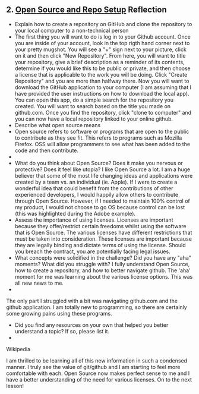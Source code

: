 ## 2. [Open Source and Repo Setup](2_set_up_repo/readme.md) Reflection

* Explain how to create a repository on GitHub and clone the repository to your local computer to a non-technical person
*   The first thing you will want to do is log in to your Github account.  Once you are inside of your account, look in the top rigth hand corner next to your pretty mugshot.  You will see a "+" sign next to your picture, click on it and then click "New Repository".  From here, you will want to title your repository, give a brief description as a reminder of its contents, determine if you would like this to be public or private, and then choose a license that is applicable to the work you will be doing.  Click "Create Repository" and you are more than halfway there.  Now you will want to download the GitHub application to your computer (I am assuming that I have provided the user instructions on how to download the local app).  You can open this app, do a simple search for the repository you created.  You will want to search based on the title you made on github.com.  Once you find the repository, click "clone to computer" and you can now have a local repository linked to your online github. 
* Describe what open source means
* Open source refers to software or programs that are open to the public to contribute as they see fit.  This refers to programs such as Mozilla Firefox.  OSS will allow programmers to see what has been added to the code and then contribute. 
* 
* What do you think about Open Source? Does it make you nervous or protective? Does it feel like utopia? I like Open Source a lot.  I am a huge believer that some of the most life changing ideas and applications were created by a team vs. an individual (ie. Apple).  If I were to create a wonderful idea that could benefit from the contributions of other experienced developers, I would happily allow others to contribute through Open Source.  However, if I needed to maintain 100% control of my product, I would not choose to go OS because control can be lost (this was highlighted during the Adobe example).
* Assess the importance of using licenses.  Licenses are important because they offer/restrict certain freedoms whilst using the software that is Open Source.  The various licenses have different restrictions that must be taken into consideration.  These licenses are important because they are legally binding and dictate terms of using the license.  Should you breach the contract, you are potentially facing legal issues. 
* What concepts were solidified in the challenge? Did you have any "aha" moments? What did you struggle with?  I fully understand Open Source, how to create a repository, and how to better navigate github.  The 'aha' moment for me was learning about the various license options.  This was all new news to me. 
* 
The only part I struggled with a bit was navigating github.com and the github application.  I am totally new to programming, so there are certainly some growing pains using these programs. 
* Did you find any resources on your own that helped you better understand a topic? If so, please list it.
* 
Wikipedia

<!-- Add your reflection here. Remove the comment markers -->

I am thrilled to be learning all of this new information in such a condensed manner.  I truly see the value of git/github and I am starting to feel more comfortable with each.  Open Source now makes perfect sense to me and I have a better understanding of the need for various licenses.  On to the next lesson! 
